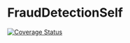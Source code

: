 # FraudDetectionSelf

[![Coverage Status](https://coveralls.io/repos/github/sagnikgh1899/FraudDetectionSelf/badge.svg?branch=main)](https://coveralls.io/github/sagnikgh1899/FraudDetectionSelf?branch=main)
